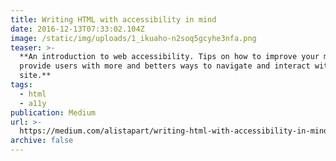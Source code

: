 ```yaml
---
title: Writing HTML with accessibility in mind
date: 2016-12-13T07:33:02.104Z
image: /static/img/uploads/1_ikuaho-n2soq5gcyhe3nfa.png
teaser: >-
  **An introduction to web accessibility. Tips on how to improve your markup and
  provide users with more and betters ways to navigate and interact with your
  site.**
tags:
  - html
  - a11y
publication: Medium
url: >-
  https://medium.com/alistapart/writing-html-with-accessibility-in-mind-a62026493412
archive: false
---
```


